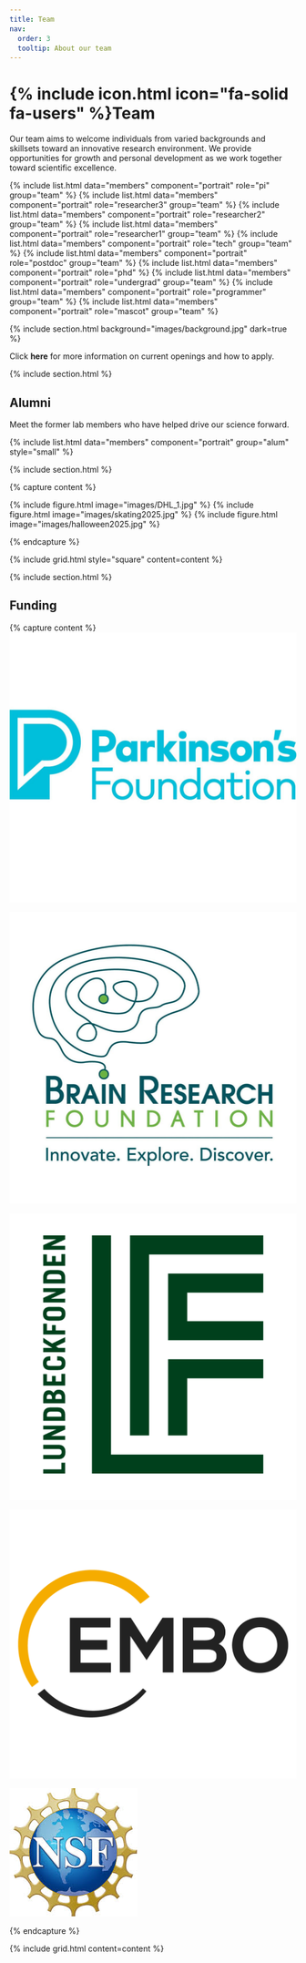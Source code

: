 ```yaml
---
title: Team
nav:
  order: 3
  tooltip: About our team
---
```


# {% include icon.html icon="fa-solid fa-users" %}Team

Our team aims to welcome individuals from varied backgrounds and skillsets toward an innovative research environment. We provide opportunities for growth and personal development as we work together toward scientific excellence.

{% include list.html data="members" component="portrait" role="pi" group="team" %}
{% include list.html data="members" component="portrait" role="researcher3" group="team" %}
{% include list.html data="members" component="portrait" role="researcher2" group="team" %}
{% include list.html data="members" component="portrait" role="researcher1" group="team" %}
{% include list.html data="members" component="portrait" role="tech" group="team" %}
{% include list.html data="members" component="portrait" role="postdoc" group="team" %}
{% include list.html data="members" component="portrait" role="phd" %}
{% include list.html data="members" component="portrait" role="undergrad" group="team" %}
{% include list.html data="members" component="portrait" role="programmer" group="team" %}
{% include list.html data="members" component="portrait" role="mascot" group="team" %}


{% include section.html background="images/background.jpg" dark=true %}

Click <a href="https://cregglab.github.io/recruitment/" style="text-decoration: none;"><strong>here</strong></a> for more information on current openings and how to apply. 


{% include section.html %}

## Alumni

Meet the former lab members who have helped drive our science forward. 

{% include list.html data="members" component="portrait" group="alum" style="small" %}

{% include section.html %}


{% capture content %}

{% include figure.html image="images/DHL_1.jpg" %}
{% include figure.html image="images/skating2025.jpg" %}
{% include figure.html image="images/halloween2025.jpg" %}

{% endcapture %}

{% include grid.html style="square" content=content %}

{% include section.html %}

## Funding

{% capture content %}
[![Parkinson's Foundation](/images/PF_Logo.jpg)](https://www.parkinson.org/)

[![Brain Research Foundation](/images/BRF_2500.jpg)](https://www.thebrf.org/)

[![Lundbeck Foundation](/images/lundbeckfonden.png)](https://lundbeckfonden.com/en)

[![European Molecular Biology Organization](/images/embo.png)](https://www.embo.org/)

[![National Science Foundation](/images/nsf.jpg)](https://www.nsf.gov/)

{% endcapture %}

{% include grid.html content=content %}

